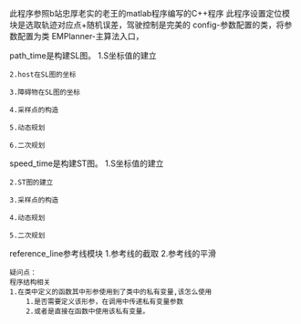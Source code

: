 此程序参照b站忠厚老实的老王的matlab程序编写的C++程序
此程序设置定位模块是选取轨迹对应点+随机误差，驾驶控制是完美的
config-参数配置的类，将参数配置为类
EMPlanner-主算法入口，


path_time是构建SL图。
    1.S坐标值的建立
    
    2.host在SL图的坐标
    
    3.障碍物在SL图的坐标
    
    4.采样点的构造
    
    5.动态规划
    
    6.二次规划
    
speed_time是构建ST图。
    1.S坐标值的建立
    
    2.ST图的建立
    
    3.采样点的构造
    
    4.动态规划
    
    5.二次规划

reference_line参考线模块
    1.参考线的截取
    2.参考线的平滑



    疑问点：
    程序结构相关
    1.在类中定义的函数其中形参使用到了类中的私有变量,该怎么使用
        1.是否需要定义该形参，在调用中传递私有变量参数
        2.或者是直接在函数中使用该私有变量。
    
